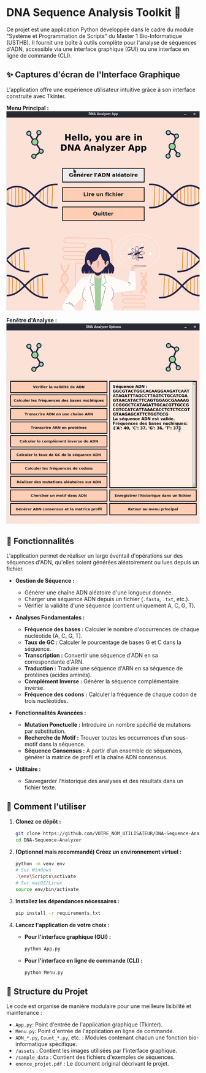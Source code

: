 # DNA Sequence Analysis Toolkit 🧬

Ce projet est une application Python développée dans le cadre du module "Système et Programmation de Scripts" du Master 1 Bio-Informatique (USTHB). Il fournit une boîte à outils complète pour l'analyse de séquences d'ADN, accessible via une interface graphique (GUI) ou une interface en ligne de commande (CLI).

## ✨ Captures d'écran de l'Interface Graphique

L'application offre une expérience utilisateur intuitive grâce à son interface construite avec Tkinter.

**Menu Principal :**
![Menu Principal de l'application](./screenshots/01.png)

**Fenêtre d'Analyse :**
![Fenêtre d'analyse](./screenshots/02.png)

## 🚀 Fonctionnalités

L'application permet de réaliser un large éventail d'opérations sur des séquences d'ADN, qu'elles soient générées aléatoirement ou lues depuis un fichier.

- **Gestion de Séquence :**
  - Générer une chaîne ADN aléatoire d'une longueur donnée.
  - Charger une séquence ADN depuis un fichier (`.fasta`, `.txt`, etc.).
  - Vérifier la validité d'une séquence (contient uniquement A, C, G, T).

- **Analyses Fondamentales :**
  - **Fréquence des bases :** Calculer le nombre d'occurrences de chaque nucléotide (A, C, G, T).
  - **Taux de GC :** Calculer le pourcentage de bases G et C dans la séquence.
  - **Transcription :** Convertir une séquence d'ADN en sa correspondante d'ARN.
  - **Traduction :** Traduire une séquence d'ARN en sa séquence de protéines (acides aminés).
  - **Complément Inverse :** Générer la séquence complémentaire inverse.
  - **Fréquence des codons :** Calculer la fréquence de chaque codon de trois nucléotides.

- **Fonctionnalités Avancées :**
  - **Mutation Ponctuelle :** Introduire un nombre spécifié de mutations par substitution.
  - **Recherche de Motif :** Trouver toutes les occurrences d'un sous-motif dans la séquence.
  - **Séquence Consensus :** À partir d'un ensemble de séquences, générer la matrice de profil et la chaîne ADN consensus.

- **Utilitaire :**
  - Sauvegarder l'historique des analyses et des résultats dans un fichier texte.

## 🔧 Comment l'utiliser

1.  **Clonez ce dépôt :**
    ```bash
    git clone https://github.com/VOTRE_NOM_UTILISATEUR/DNA-Sequence-Analyzer.git
    cd DNA-Sequence-Analyzer
    ```

2.  **(Optionnel mais recommandé) Créez un environnement virtuel :**
    ```bash
    python -m venv env
    # Sur Windows
    .\env\Scripts\activate
    # Sur macOS/Linux
    source env/bin/activate
    ```

3.  **Installez les dépendances nécessaires :**
    ```bash
    pip install -r requirements.txt
    ```

4.  **Lancez l'application de votre choix :**

    - **Pour l'interface graphique (GUI) :**
      ```bash
      python App.py
      ```
    - **Pour l'interface en ligne de commande (CLI) :**
      ```bash
      python Menu.py
      ```

## 📂 Structure du Projet

Le code est organisé de manière modulaire pour une meilleure lisibilité et maintenance :
- `App.py`: Point d'entrée de l'application graphique (Tkinter).
- `Menu.py`: Point d'entrée de l'application en ligne de commande.
- `ADN_*.py`, `Count_*.py`, etc. : Modules contenant chacun une fonction bio-informatique spécifique.
- `/assets` : Contient les images utilisées par l'interface graphique.
- `/sample_data` : Contient des fichiers d'exemples de séquences.
- `enonce_projet.pdf` : Le document original décrivant le projet.